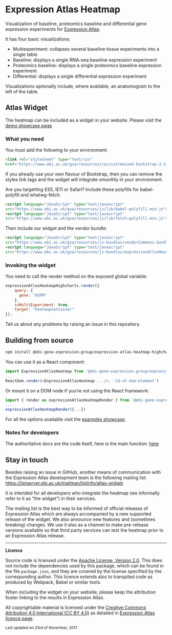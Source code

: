 # Expression Atlas Heatmap

Visualization of baseline, proteomics baseline and differential gene expression experiments for [Expression
Atlas](https://www.ebi.ac.uk/gxa).

It has four basic visualizations:
* Multiexperiment: collapses several baseline tissue experiments into a single table
* Baseline: displays a single RNA-seq baseline expression experiment
* Proteomics baseline: displays a single proteomics baseline expression experiment
* Differential: displays a single differential expression experiment

Visualizations optionally include, where available, an anatomogram to the left of the table.

## Atlas Widget

The heatmap can be included as a widget in your website.
Please visit the [demo showcase page](https://www.ebi.ac.uk/gxa/resources/test/widget/showcase/index.html).

### What you need
You must add the following to your environment:

```html
<link rel="stylesheet" type="text/css"
href="https://www.ebi.ac.uk/gxa/resources/css/customized-bootstrap-3.3.5.css"/>
```

If you already use your own flavour of Bootstrap, then you
can remove the styles link tags and the widget will integrate smoothly
in your environment.

Are you targetting ES5, IE11 or Safari? Include these polyfills for babel-polyfill and whatwg-fetch:
```html
<script language="JavaScript" type="text/javascript"
src="https://www.ebi.ac.uk/gxa/resources/js/lib/babel-polyfill.min.js"></script>
<script language="JavaScript" type="text/javascript"
src="https://www.ebi.ac.uk/gxa/resources/js/lib/fetch-polyfill.min.js"></script>
```

Then include our widget and the vendor bundle:
```html
<script language="JavaScript" type="text/javascript"
src="https://www.ebi.ac.uk/gxa/resources/js-bundles/vendorCommons.bundle.js"></script>
<script language="JavaScript" type="text/javascript"
src="https://www.ebi.ac.uk/gxa/resources/js-bundles/expressionAtlasHeatmapHighcharts.bundle.js"></script>
```

### Invoking the widget

You need to call the render method on the exposed global variable:
```javascript
expressionAtlasHeatmapHighcharts.render({
    query: {
      gene: "ASPM"
    },
    isMultiExperiment: true,
    target: "heatmapContainer"
});
```

Tell us about any problems by raising an issue in this repository.

## Building from source
```bash
npm install @ebi-gene-expression-group/expression-atlas-heatmap-highcharts --save
```
You can use it as a React component:
```javascript
import ExpressionAtlasHeatmap from '@ebi-gene-expression-group/expression-atlas-heatmap-highcharts'
...
ReactDom.render(<ExpressionAtlasHeatmap .../>, 'id-of-dom-element')
```

Or mount it on a DOM node if you’re not using the React framework:
```javascript
import { render as expressionAtlasHeatmapRender } from '@ebi-gene-expression-group/expression-atlas-heatmap-highcharts'
...
expressionAtlasHeatmapRender({...})
```

For all the options available visit the [examples showcase](http://www.ebi.ac.uk/gxa/resources/test/widget/showcase/index.html).

### Notes for developers
The authoritative docs are the code itself, here is the main function: [here](https://github.com/gxa/atlas-heatmap/blob/master/src/Main.js)

## Stay in touch
Besides raising an issue in GitHub, another means of communication with the Expression Atlas development team is the following mailing list:
https://listserver.ebi.ac.uk/mailman/listinfo/atlas-widget

It is intended for all developers who integrate the heatmap (we  informally refer to it as “the widget”) in their services.

The mailing list is the best way to be informed of official releases of Expression Atlas which are always accompanied by a new supported release of the widget. We also announce new features and (sometimes breaking) changes. We use it also as a channel to make pre-release versions available so that third party services can test the heatmap prior to an Expression Atlas release.


---

**Licence**

Source code is licensed under the [Apache License, Version 2.0](http://www.apache.org/licenses/LICENSE-2.0). This does not include the dependencies used by this package, which can be found in the file `package.json`, and they are covered by the license specified by the corresponding author. This licence extends also to transpiled code as produced by Webpack, Babel or similar tools.

When including the widget on your website, please keep the attribution footer linking to the results in Expression Atlas.

All copyrightable material is licensed under the [Creative Commons Attribution 4.0 International (CC BY 4.0)](https://creativecommons.org/licenses/by/4.0/) as detailed in [Expression Atlas licence page](https://www.ebi.ac.uk/gxa/licence.html).

<small>Last updated on 23rd of November, 2017.</small>

